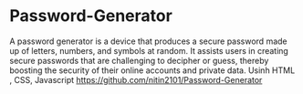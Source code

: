 # Password-Generator
A password generator is a device that produces a secure password made up of letters, numbers, and symbols at random. It assists users in creating secure passwords that are challenging to decipher or guess, thereby boosting the security of their online accounts and private data. Usinh HTML , CSS, Javascript
https://github.com/nitin2101/Password-Generator
